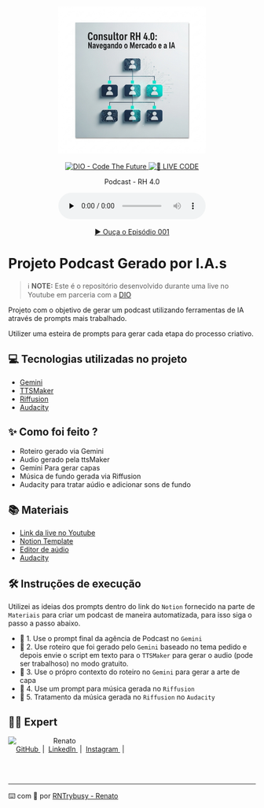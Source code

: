 <p width="75%" align="center">
    <img 
        src="./assets/cover.png"
        style="width: 300px; object-fit: cover;"
    />
</p>

<p align="center">
<a href="https://dio.me/">
    <img 
        src="https://img.shields.io/badge/DIO-Code_The_Future-28DA77?logo=youtube" 
        alt="DIO - Code The Future">
</a>
<a href="https://dio.me/">
<img 
    src="https://img.shields.io/badge/🔴_LIVE_CODE-FF5E72" 
    alt="🔴 LIVE CODE">
</a>
</p>

<p align="center">
    Podcast - RH 4.0
</p>

<div align="center">
    <audio controls title="Podcast - RH 4.0" preload="none"  autoplay="false" loop="false">
        <source src="./output/Episódio 001 - RH 4.0 Podcast.mp3" type="audio/mp3">
    </audio>
</div>

<p align="center">
    <a href="./output/Episódio 001 - RH 4.0 Podcast.mp3">▶️ Ouça o Episódio 001</a>
</p>

# Projeto Podcast Gerado por I.A.s


 > ℹ️ **NOTE:** Este é o repositório desenvolvido durante uma live no Youtube em parceria com a [DIO](https://dio.me)

Projeto com o objetivo de gerar um podcast utilizando ferramentas de IA através de prompts mais trabalhado.

Utilizer uma esteira de prompts para gerar cada etapa do processo criativo.

## 💻 Tecnologias utilizadas no projeto

- [Gemini](https://gemini.google.com/) 
- [TTSMaker](https://ttsmaker.com/)
- [Riffusion](https://www.riffusion.com/)
- [Audacity](https://www.audacityteam.org/)

## ✨ Como foi feito ?

- Roteiro gerado via Gemini
- Audio gerado pela ttsMaker
- Gemini Para gerar capas
- Música de fundo gerada via Riffusion
- Audacity para tratar aúdio e adicionar sons de fundo

## 📚 Materiais

- [Link da live no Youtube](https://www.youtube.com)
- [Notion Template](https://helpful-jump-17b.notion.site/PAS-Podcast-AI-Studio-210489e15d7a4a73b743bb159e45d06f?pvs=4)
- [Editor de aúdio](https://www.capcut.com/editor?from_page=landing_page&__action_from=picture_V%C3%ADdeos%20profissionais%20em%20minutos,%20n%C3%A3o%20em%20horas.)
- [Audacity](https://www.audacityteam.org/)


## 🛠️ Instruções de execução

Utilizei as ideias dos prompts dentro do link do `Notion` fornecido na parte de `Materiais` para criar um podcast de maneira automatizada, para isso siga o passo a passo abaixo.

- 🤖 1. Use o prompt final da agência de Podcast no `Gemini`
- 🤖 2. Use roteiro que foi gerado pelo `Gemini` baseado no tema pedido e depois envie o script em texto para o `TTSMaker` para gerar o audio (pode ser trabalhoso) no modo gratuito.
- 🤖 3. Use o própro contexto do roteiro no `Gemini` para gerar a arte de capa
- 🤖 4. Use um prompt para música gerada no `Riffusion`
- 🤖 5. Tratamento da música gerada no `Riffusion` no  `Audacity`

## 👨‍💻 Expert

<p>
    <img 
      align=left 
      margin=10 
      width=80 
      src="https://avatars.githubusercontent.com/u/127415256?v=4"
    />
    <p>&nbsp&nbsp&nbspRenato<br>
    &nbsp&nbsp&nbsp
    <a 
        href="https://github.com/RNTrybusy">
        GitHub
    </a>
    &nbsp;|&nbsp;
    <a 
        href="https://www.linkedin.com/in/rntrybusy/">
        LinkedIn
    </a>
    &nbsp;|&nbsp;
    <a 
        href="https://www.instagram.com/rntrybusy/">
        Instagram
    </a>
    &nbsp;|&nbsp;</p>
</p>
<br/><br/>
<p>

---

⌨️ com 💜 por [RNTrybusy - Renato](https://github.com/RNTrybusy)